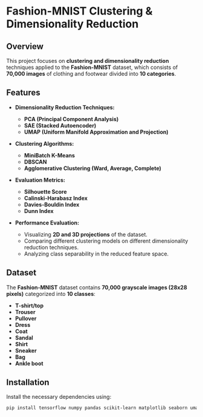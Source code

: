 
# Fashion-MNIST Clustering & Dimensionality Reduction

## Overview
This project focuses on **clustering and dimensionality reduction** techniques applied to the **Fashion-MNIST** dataset, which consists of **70,000 images** of clothing and footwear divided into **10 categories**.

## Features
- **Dimensionality Reduction Techniques:**
  - **PCA (Principal Component Analysis)**
  - **SAE (Stacked Autoencoder)**
  - **UMAP (Uniform Manifold Approximation and Projection)**

- **Clustering Algorithms:**
  - **MiniBatch K-Means**
  - **DBSCAN**
  - **Agglomerative Clustering (Ward, Average, Complete)**

- **Evaluation Metrics:**
  - **Silhouette Score**
  - **Calinski-Harabasz Index**
  - **Davies-Bouldin Index**
  - **Dunn Index**

- **Performance Evaluation:** 
  - Visualizing **2D and 3D projections** of the dataset.
  - Comparing different clustering models on different dimensionality reduction techniques.
  - Analyzing class separability in the reduced feature space.

## Dataset
The **Fashion-MNIST** dataset contains **70,000 grayscale images (28x28 pixels)** categorized into **10 classes**:
- **T-shirt/top**
- **Trouser**
- **Pullover**
- **Dress**
- **Coat**
- **Sandal**
- **Shirt**
- **Sneaker**
- **Bag**
- **Ankle boot**

## Installation
Install the necessary dependencies using:
```bash
pip install tensorflow numpy pandas scikit-learn matplotlib seaborn umap-learn
